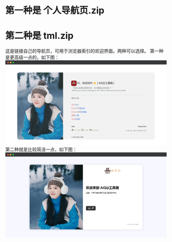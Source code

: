 # 第一种是 个人导航页.zip
# 第二种是 tml.zip

这是链接自己的导航页，可用于浏览器索引的欢迎界面。两种可以选择。
第一种是更高级一点的，如下图：
![第一种](https://github.com/JiQingzhe2004/Personal-navigation-page/blob/main/%E7%AC%AC%E4%B8%80%E7%A7%8D.png?raw=true)
第二种就是比较简洁一点，如下图：
![第二种](https://github.com/JiQingzhe2004/Personal-navigation-page/blob/main/%E7%AC%AC%E4%BA%8C%E7%A7%8D.png?raw=true)
